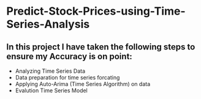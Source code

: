 # Predict-Stock-Prices-using-Time-Series-Analysis

## In this project I have taken the following steps to ensure my Accuracy is on point:
- Analyzing Time Series Data
- Data preparation for time series forcating
- Applying Auto-Arima (Time Series Algorithm) on data
- Evalution Time Series Model
